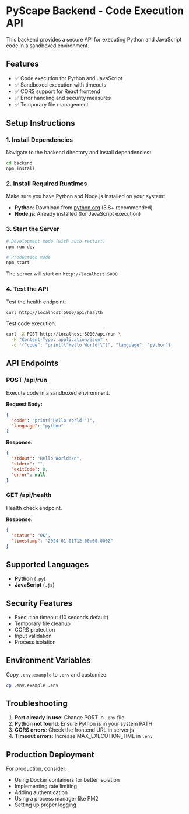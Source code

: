 # PyScape Backend - Code Execution API

This backend provides a secure API for executing Python and JavaScript code in a sandboxed environment.

## Features

- ✅ Code execution for Python and JavaScript
- ✅ Sandboxed execution with timeouts
- ✅ CORS support for React frontend
- ✅ Error handling and security measures
- ✅ Temporary file management

## Setup Instructions

### 1. Install Dependencies

Navigate to the backend directory and install dependencies:

```bash
cd backend
npm install
```

### 2. Install Required Runtimes

Make sure you have Python and Node.js installed on your system:

- **Python**: Download from [python.org](https://python.org) (3.8+ recommended)
- **Node.js**: Already installed (for JavaScript execution)

### 3. Start the Server

```bash
# Development mode (with auto-restart)
npm run dev

# Production mode
npm start
```

The server will start on `http://localhost:5000`

### 4. Test the API

Test the health endpoint:
```bash
curl http://localhost:5000/api/health
```

Test code execution:
```bash
curl -X POST http://localhost:5000/api/run \
  -H "Content-Type: application/json" \
  -d '{"code": "print(\"Hello World!\")", "language": "python"}'
```

## API Endpoints

### POST /api/run

Execute code in a sandboxed environment.

**Request Body:**
```json
{
  "code": "print('Hello World!')",
  "language": "python"
}
```

**Response:**
```json
{
  "stdout": "Hello World!\n",
  "stderr": "",
  "exitCode": 0,
  "error": null
}
```

### GET /api/health

Health check endpoint.

**Response:**
```json
{
  "status": "OK",
  "timestamp": "2024-01-01T12:00:00.000Z"
}
```

## Supported Languages

- **Python** (`.py`)
- **JavaScript** (`.js`)

## Security Features

- Execution timeout (10 seconds default)
- Temporary file cleanup
- CORS protection
- Input validation
- Process isolation

## Environment Variables

Copy `.env.example` to `.env` and customize:

```bash
cp .env.example .env
```

## Troubleshooting

1. **Port already in use**: Change PORT in `.env` file
2. **Python not found**: Ensure Python is in your system PATH
3. **CORS errors**: Check the frontend URL in server.js
4. **Timeout errors**: Increase MAX_EXECUTION_TIME in `.env`

## Production Deployment

For production, consider:
- Using Docker containers for better isolation
- Implementing rate limiting
- Adding authentication
- Using a process manager like PM2
- Setting up proper logging